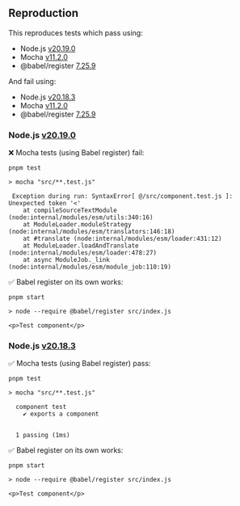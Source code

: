 ## Reproduction

This reproduces tests which pass using:
* Node.js [v20.19.0](https://nodejs.org/en/blog/release/v20.19.0)
* Mocha [v11.2.0](https://github.com/mochajs/mocha/releases/tag/v11.2.0)
* @babel/register [7.25.9](https://github.com/babel/babel/releases/tag/v7.25.9)

And fail using:
* Node.js [v20.18.3](https://nodejs.org/en/blog/release/v20.18.3)
* Mocha [v11.2.0](https://github.com/mochajs/mocha/releases/tag/v11.2.0)
* @babel/register [7.25.9](https://github.com/babel/babel/releases/tag/v7.25.9)

### Node.js [v20.19.0](https://nodejs.org/en/blog/release/v20.19.0)

❌ Mocha tests (using Babel register) fail:

```shell
pnpm test

> mocha "src/**.test.js"

 Exception during run: SyntaxError[ @/src/component.test.js ]: Unexpected token '<'
    at compileSourceTextModule (node:internal/modules/esm/utils:340:16)
    at ModuleLoader.moduleStrategy (node:internal/modules/esm/translators:146:18)
    at #translate (node:internal/modules/esm/loader:431:12)
    at ModuleLoader.loadAndTranslate (node:internal/modules/esm/loader:478:27)
    at async ModuleJob._link (node:internal/modules/esm/module_job:110:19)
```

✅ Babel register on its own works:

```shell
pnpm start

> node --require @babel/register src/index.js

<p>Test component</p>
```

### Node.js [v20.18.3](https://nodejs.org/en/blog/release/v20.18.3)

✅ Mocha tests (using Babel register) pass:

```shell
pnpm test

> mocha "src/**.test.js"

  component test
    ✔ exports a component


  1 passing (1ms)
```

✅ Babel register on its own works:

```shell
pnpm start

> node --require @babel/register src/index.js

<p>Test component</p>
```
